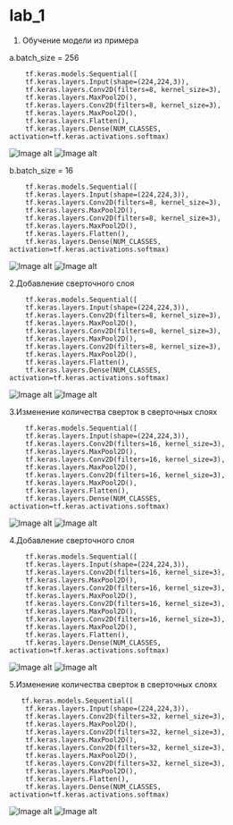 # lab_1
1. Обучение модели из примера

а.batch_size = 256

        tf.keras.models.Sequential([
        tf.keras.layers.Input(shape=(224,224,3)),
        tf.keras.layers.Conv2D(filters=8, kernel_size=3),
        tf.keras.layers.MaxPool2D(),
        tf.keras.layers.Conv2D(filters=8, kernel_size=3),
        tf.keras.layers.MaxPool2D(),
        tf.keras.layers.Flatten(),
        tf.keras.layers.Dense(NUM_CLASSES, activation=tf.keras.activations.softmax)
        
![Image alt](https://github.com/maggiemmae/lab_1/blob/master/epoch_categorical_accuracy%201.svg)
![Image alt](https://github.com/maggiemmae/lab_1/blob/master/epoch_loss%201.svg)
  
b.batch_size = 16

        tf.keras.models.Sequential([
        tf.keras.layers.Input(shape=(224,224,3)),
        tf.keras.layers.Conv2D(filters=8, kernel_size=3),
        tf.keras.layers.MaxPool2D(),
        tf.keras.layers.Conv2D(filters=8, kernel_size=3),
        tf.keras.layers.MaxPool2D(),
        tf.keras.layers.Flatten(),
        tf.keras.layers.Dense(NUM_CLASSES, activation=tf.keras.activations.softmax)

![Image alt](https://github.com/maggiemmae/lab_1/blob/master/epoch_categorical_accuracy%202.svg)
![Image alt](https://github.com/maggiemmae/lab_1/blob/master/epoch_loss%202.svg)

2.Добавление сверточного слоя

        tf.keras.models.Sequential([
        tf.keras.layers.Input(shape=(224,224,3)),
        tf.keras.layers.Conv2D(filters=8, kernel_size=3),
        tf.keras.layers.MaxPool2D(),
        tf.keras.layers.Conv2D(filters=8, kernel_size=3),
        tf.keras.layers.MaxPool2D(),
        tf.keras.layers.Conv2D(filters=8, kernel_size=3),
        tf.keras.layers.MaxPool2D(),
        tf.keras.layers.Flatten(),
        tf.keras.layers.Dense(NUM_CLASSES, activation=tf.keras.activations.softmax)

![Image alt](https://github.com/maggiemmae/lab_1/blob/master/epoch_categorical_accuracy%204.svg)
![Image alt](https://github.com/maggiemmae/lab_1/blob/master/epoch_loss%204.svg)

3.Изменение количества сверток в сверточных слоях

        tf.keras.models.Sequential([
        tf.keras.layers.Input(shape=(224,224,3)),
        tf.keras.layers.Conv2D(filters=16, kernel_size=3),
        tf.keras.layers.MaxPool2D(),
        tf.keras.layers.Conv2D(filters=16, kernel_size=3),
        tf.keras.layers.MaxPool2D(),
        tf.keras.layers.Conv2D(filters=16, kernel_size=3),
        tf.keras.layers.MaxPool2D(),
        tf.keras.layers.Flatten(),
        tf.keras.layers.Dense(NUM_CLASSES, activation=tf.keras.activations.softmax)
 
![Image alt](https://github.com/maggiemmae/lab_1/blob/master/epoch_categorical_accuracy%205.svg)
![Image alt](https://github.com/maggiemmae/lab_1/blob/master/epoch_loss%205.svg)
       

4.Добавление сверточного слоя
        
        tf.keras.models.Sequential([
        tf.keras.layers.Input(shape=(224,224,3)),
        tf.keras.layers.Conv2D(filters=16, kernel_size=3),
        tf.keras.layers.MaxPool2D(),
        tf.keras.layers.Conv2D(filters=16, kernel_size=3),
        tf.keras.layers.MaxPool2D(),
        tf.keras.layers.Conv2D(filters=16, kernel_size=3),
        tf.keras.layers.MaxPool2D(),
        tf.keras.layers.Conv2D(filters=16, kernel_size=3),
        tf.keras.layers.MaxPool2D(),
        tf.keras.layers.Flatten(),
        tf.keras.layers.Dense(NUM_CLASSES, activation=tf.keras.activations.softmax)
        
![Image alt](https://github.com/maggiemmae/lab_1/blob/master/epoch_categorical_accuracy%206.svg)
![Image alt](https://github.com/maggiemmae/lab_1/blob/master/epoch_loss%206.svg)

5.Изменение количества сверток в сверточных слоях

       tf.keras.models.Sequential([
        tf.keras.layers.Input(shape=(224,224,3)),
        tf.keras.layers.Conv2D(filters=32, kernel_size=3),
        tf.keras.layers.MaxPool2D(),
        tf.keras.layers.Conv2D(filters=32, kernel_size=3),
        tf.keras.layers.MaxPool2D(),
        tf.keras.layers.Conv2D(filters=32, kernel_size=3),
        tf.keras.layers.MaxPool2D(),
        tf.keras.layers.Conv2D(filters=32, kernel_size=3),
        tf.keras.layers.MaxPool2D(),
        tf.keras.layers.Flatten(),
        tf.keras.layers.Dense(NUM_CLASSES, activation=tf.keras.activations.softmax)
 
 ![Image alt](https://github.com/maggiemmae/lab_1/blob/master/epoch_categorical_accuracy%207.svg)
![Image alt](https://github.com/maggiemmae/lab_1/blob/master/epoch_loss%207.svg)
        
